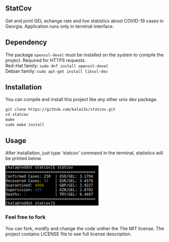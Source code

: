 ## StatCov
Get and print GEL echange rate and live statistics about COVID-19 cases in Georgia.
Application runs only in terminal interface.

## Dependency
The package `openssl-devel` must be installed on the system to compile the project. Required for HTTPS requests.<br/>
Red-Hat family: `sudo dnf install openssl-devel`<br/>
Debian family: `sudo apt-get install libssl-dev`

## Installation
You can compile and install this project like any other unix dev package.
```
git clone https://github.com/kala13x/statcov.git
cd statcov
make
sudo make install
```

## Usage
After installation, just type 'statcov' command in the terminal, statistics will be printed below.

![alt tag](https://github.com/kala13x/statcov/blob/master/img/statcov.png)

### Feel free to fork
You can fork, modify and change the code unther the The MIT license. The project contains LICENSE file to see full license description.
